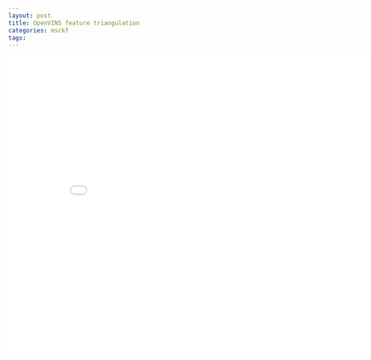 ```yaml
---
layout: post
title: OpenVINS feature triangulation
categories: msckf 
tags:
---
```


<center><embed src="/pdfs/posts/Openvins feature initialization.pdf" width="850" height="600"></center>

